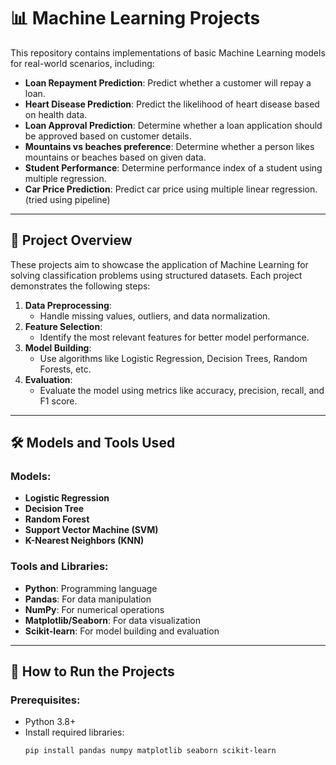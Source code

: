 # 📊 Machine Learning Projects

This repository contains implementations of basic Machine Learning models for real-world scenarios, including:

- **Loan Repayment Prediction**: Predict whether a customer will repay a loan.
- **Heart Disease Prediction**: Predict the likelihood of heart disease based on health data.
- **Loan Approval Prediction**: Determine whether a loan application should be approved based on customer details.
- **Mountains vs beaches preference**: Determine whether a person likes mountains or beaches based on given data.
- **Student Performance**: Determine performance index of a student using multiple regression.
- **Car Price Prediction**: Predict car price using multiple linear regression. (tried using pipeline)

---

## 📖 Project Overview

These projects aim to showcase the application of Machine Learning for solving classification problems using structured datasets. Each project demonstrates the following steps:

1. **Data Preprocessing**:
   - Handle missing values, outliers, and data normalization.
2. **Feature Selection**:
   - Identify the most relevant features for better model performance.
3. **Model Building**:
   - Use algorithms like Logistic Regression, Decision Trees, Random Forests, etc.
4. **Evaluation**:
   - Evaluate the model using metrics like accuracy, precision, recall, and F1 score.

---

## 🛠️ Models and Tools Used

### Models:
- **Logistic Regression**
- **Decision Tree**
- **Random Forest**
- **Support Vector Machine (SVM)**
- **K-Nearest Neighbors (KNN)**

### Tools and Libraries:
- **Python**: Programming language
- **Pandas**: For data manipulation
- **NumPy**: For numerical operations
- **Matplotlib/Seaborn**: For data visualization
- **Scikit-learn**: For model building and evaluation

---

## 🚀 How to Run the Projects

### Prerequisites:
- Python 3.8+
- Install required libraries:
  ```bash
  pip install pandas numpy matplotlib seaborn scikit-learn
